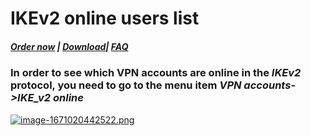 # IKEv2 online users list

##### [Order now](https://puqcloud.com/index.php?rp=/store/puqvpn) | [Download](https://download.puqcloud.com/cp/puqvpncp/)| [FAQ](https://faq.puqcloud.com)

### In order to see which VPN accounts are online in the ***IKEv2*** protocol, you need to go to the menu item ***VPN accounts-&gt;IKE\_v2 online***

[![image-1671020442522.png](https://doc.puq.info/uploads/images/gallery/2022-12/scaled-1680-/image-1671020442522.png)](https://doc.puq.info/uploads/images/gallery/2022-12/image-1671020442522.png)

